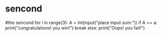 # sencond
#the sencond
for i in range(3):
    A = int(input("place input sum:"))
    if A == a:
         print("congratulations! you win!")
         break
else:
    print("Oops! you fail!")
